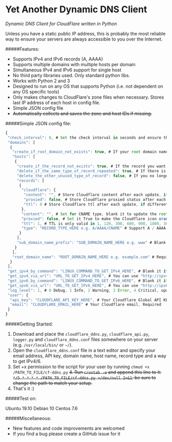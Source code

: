 # Yet Another Dynamic DNS Client 
*Dynamic DNS Client for CloudFlare written in Python*

Unless you have a static public IP address, this is probably the most reliable way to ensure your servers are always accessible to you over the Internet.

#####Features:
* Supports IPv4 and IPv6 records (A, AAAA)
* Supports multiple domains with multiple hosts per domain
* Simultaneous IPv4 and IPv6 support for single host
* No third party libraries used. Only standard python libs.
* Works with Python 2 and 3
* Designed to run on any OS that supports Python (i.e. not dependent on any OS specific tools)
* Only makes changes to CloudFlare's zone files when necessary. Stores last IP address of each host in config file.
* Simple JSON config file
* ~~Automatically collects and saves the zone and host IDs if missing.~~

#####Simple JSON config file:
```javascript
{
 "check_interval": 0, # Set the check interval in seconds and ensure that the script runs on the backend, you can also set it 0(off) and use "crontab" to set up a scheduled run.
 "domains": [
  {
   "create_if_root_domain_not_exists": true, # If your root domain name has not been added to Cloudflare, setting it to True will automatically help you add the root domain name to Cloudflare
   "hosts": [
    {
     "create_if_the_record_not_exists": true, # If the record you want to update does not exist, set it True to help you create that record
	 "delete_if_the_same_type_of_record_repeated": true, # If there is a duplicate of the type of record you want to update, set it "True" to help you delete extra records
     "delete_the_other_unused_type_of_record": false, # If you no longer use other types of records, such as using only type A and not using AAAA and CNAME types, set True to help you delete AAAA and CNAME types
     "records": [
      {
       "cloudflare": {
        "content": "", # Store Cloudflare content after each update, if different from Cloudflare, leave it blank
        "proxied": false, # Store Cloudflare proxied status after each update, if different from Cloudflare, set it false
        "ttl": 0 # Store Cloudflare ttl after each update, if different from Cloudflare, set it 0
       }, 
       "content": "", # Set for CNAME type, blank it to update the root domain name
       "proxied": false, # Set it True to make the Cloudflare icon orange(using Cloudflare proxy)
       "ttl": 1, # TTL is only valid in 1, 120, 300, 600, 900, 1800, 3600, 7200, 18000, 43200, 86400(in second)
       "type": "RECORD_TYPE_HERE e.g. A/AAAA/CNAME" # Support A / AAAA / CNAME type, Required
      }
     ], 
     "sub_domain_name_prefix": "SUB_DOMAIN_NAME_HERE e.g. www" # Blank it to update root domain name
    }
   ], 
   "root_domain_name": "ROOT_DOMAIN_NAME_HERE e.g. example.com" # Required
  }
 ], 
 "get_ipv4_by_command": "LINUX_COMMAND_TO_GET_IPv4_HERE", # Blank it if you don’t understand
 "get_ipv4_via_url": "URL_TO_GET_IPv4_HERE", # You can use "http://ipv4.icanhazip.com" but I can't ensure its security
 "get_ipv6_by_command": "LINUX_COMMAND_TO_GET_IPv6_HERE", # Blank it if you don’t understand
 "get_ipv6_via_url": "URL_TO_GET_IPv6_HERE", # You can use "http://ipv6.icanhazip.com" but I can't ensure its security
 "log_level": 1, # 0 Debug, 1 Info, 2 Warning, 3 Error, 4 Critical, upwards include
 "user": {
  "api_key": "CLOUDFLARE_API_KEY_HERE", # Your Cloudflare Global API KEY, Required
  "email": "CLOUDFLARE_EMAIL_HERE" # Your Cloudflare email, Required
 }
}
```

#####Getting Started:
1. Download and place the ```cloudflare_ddns.py```, ```cloudflare_api.py```, ```logger.py``` and ```cloudflare_ddns.conf``` files somewhere on your server (e.g. ```/usr/local/bin/``` or ```~/```). 
2. Open the ```cloudflare_ddns.conf``` file in a text editor and specify your email address, API key, domain name, host name, record type and a way to get IPv4/6.
3. Set +x permission to the script for your user by running ```chmod +x /PATH_TO_FILE/cf-ddns.py```
~~4. Run ```crontab -e``` and append this line to it: ```*/5 * * * * /PATH_TO_FILE/cf-ddns.py >/dev/null 2>&1```. be sure to change the path to match your setup.~~
5. That's it :) 

#####Test on:

Ubuntu 19.10
Debian 10
Centos 7.6

#####Miscellaneous:
* New features and code improvements are welcomed
* If you find a bug please create a GitHub issue for it
